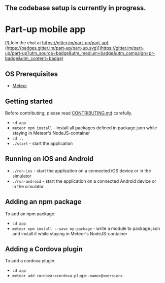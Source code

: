 The codebase setup is currently in progress.
---

Part-up mobile app
==================

[![Join the chat at https://gitter.im/part-up/part-up](https://badges.gitter.im/part-up/part-up.svg)](https://gitter.im/part-up/part-up?utm_source=badge&utm_medium=badge&utm_campaign=pr-badge&utm_content=badge)

## OS Prerequisites
- [Meteor](https://www.meteor.com/install)

## Getting started
Before contributing, please read [CONTRIBUTING.md](https://github.com/part-up/app/blob/master/CONTRIBUTING.md) carefully.

- `cd app`
- `meteor npm install` - install all packages defined in package.json while staying in Meteor's NodeJS-container
- `cd ..`
- `./start` - start the application

## Running on iOS and Android
- `./run-ios` - start the application on a connected iOS device or in the simulator
- `./run-android` - start the application on a connected Android device or in the simulator

## Adding an npm package
To add an npm package:

- `cd app`
- `meteor npm install --save my-package` - write a module to package.json and install it while staying in Meteor's NodeJS-container

## Adding a Cordova plugin
To add a cordova plugin:

- `cd app`
- `meteor add cordova:<cordova-plugin-name>@<version>`
